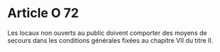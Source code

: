 # Article O 72

Les locaux non ouverts au public doivent comporter des moyens de secours dans les conditions générales fixées au chapitre VII du titre II.
